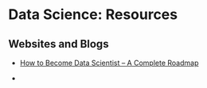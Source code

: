 # Data Science: Resources

## Websites and Blogs

- [How to Become Data Scientist – A Complete Roadmap](https://www.geeksforgeeks.org/how-to-become-data-scientist-a-complete-roadmap/)

-

